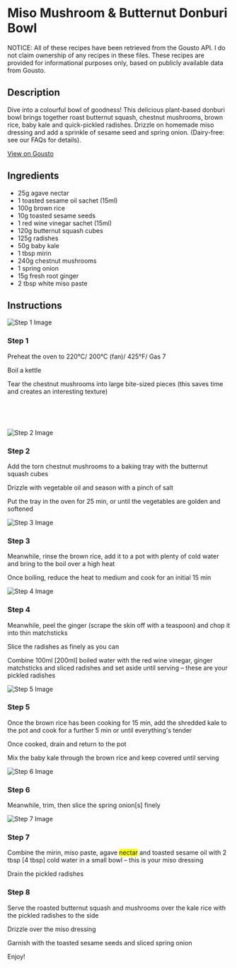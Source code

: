# Miso Mushroom & Butternut Donburi Bowl

NOTICE: All of these recipes have been retrieved from the Gousto API. I do not claim ownership of any recipes in these files. These recipes are provided for informational purposes only, based on publicly available data from Gousto.

## Description

Dive into a colourful bowl of goodness! This delicious plant-based donburi bowl brings together roast butternut squash, chestnut mushrooms, brown rice, baby kale and quick-pickled radishes. Drizzle on homemade miso dressing and add a sprinkle of sesame seed and spring onion. (Dairy-free: see our FAQs for details).

[View on Gousto](https://www.gousto.co.uk/recipes/cookbook/miso-mushroom-butternut-donburi-bowl)

## Ingredients

- 25g agave nectar
- 1 toasted sesame oil sachet (15ml)
- 100g brown rice
- 10g toasted sesame seeds
- 1 red wine vinegar sachet (15ml)
- 120g butternut squash cubes
- 125g radishes
- 50g baby kale
- 1 tbsp mirin
- 240g chestnut mushrooms
- 1 spring onion
- 15g fresh root ginger
- 2 tbsp white miso paste

## Instructions

![Step 1 Image](https://production-media.gousto.co.uk/cms/recipe-step-image/1428.-step-1-x200.jpg)

### Step 1

Preheat the oven to 220&deg;C/ 200&deg;C (fan)/ 425&deg;F/ Gas 7


Boil a kettle


Tear the chestnut mushrooms&nbsp;into&nbsp;large bite-sized pieces&nbsp;(this saves time and creates an interesting texture)&nbsp;


&nbsp;


&nbsp;

![Step 2 Image](https://production-media.gousto.co.uk/cms/recipe-step-image/1428.-step-2-x200.jpg)

### Step 2

Add the&nbsp;torn chestnut mushrooms to a baking tray with the&nbsp;butternut squash cubes&nbsp;


Drizzle with vegetable oil and season with a pinch of salt


Put the tray in the oven for 25 min, or until the vegetables are golden and softened

![Step 3 Image](https://production-media.gousto.co.uk/cms/recipe-step-image/1428.-step-3-x200.jpg)

### Step 3

Meanwhile, rinse the brown rice, add it to a pot with plenty of cold water and bring to the boil over a high heat


Once boiling, reduce the heat to medium and cook for an initial 15 min

![Step 4 Image](https://production-media.gousto.co.uk/cms/recipe-step-image/1428.-step-4-x200.jpg)

### Step 4

Meanwhile, peel the&nbsp;ginger&nbsp;(scrape the skin off with a teaspoon) and chop it into thin matchsticks&nbsp;


Slice the&nbsp;radishes&nbsp;as finely as you can


Combine 100ml <span class="text-danger">[200ml]</span> boiled water with&nbsp;the&nbsp;red wine vinegar,&nbsp;ginger matchsticks and sliced radishes and set aside until serving &ndash; these are your pickled radishes

![Step 5 Image](https://production-media.gousto.co.uk/cms/recipe-step-image/1428.-step-5-x200.jpg)

### Step 5

Once the&nbsp;brown rice&nbsp;has been cooking for 15 min, add the shredded kale to the pot and cook for a further 5 min or until everything's tender


Once cooked, drain and return to the pot


Mix the<span class="text-highlight"> baby&nbsp;kale thr</span>ough the brown rice and keep covered until serving&nbsp;

![Step 6 Image](https://production-media.gousto.co.uk/cms/recipe-step-image/1428.-step-6-x200.jpg)

### Step 6

Meanwhile, trim, then slice the spring onion<span class="text-danger">[s]</span> finely

![Step 7 Image](https://production-media.gousto.co.uk/cms/recipe-step-image/1428.-step-7-x200.jpg)

### Step 7

Combine&nbsp;the mirin, miso paste, agave <span class="text-highlight" style="background-color: #ffff00;">nectar</span>&nbsp;and toasted&nbsp;sesame oil with 2 tbsp <span class="text-danger">[4 tbsp]</span> cold&nbsp;water in a small bowl &ndash; this is your miso dressing


Drain the pickled&nbsp;radishes&nbsp;

### Step 8

Serve the roasted butternut squash and mushrooms over&nbsp;the kale rice with the&nbsp;pickled&nbsp;radishes&nbsp;to the side&nbsp;


Drizzle over the miso dressing


Garnish with the toasted sesame seeds and sliced spring onion


Enjoy!

